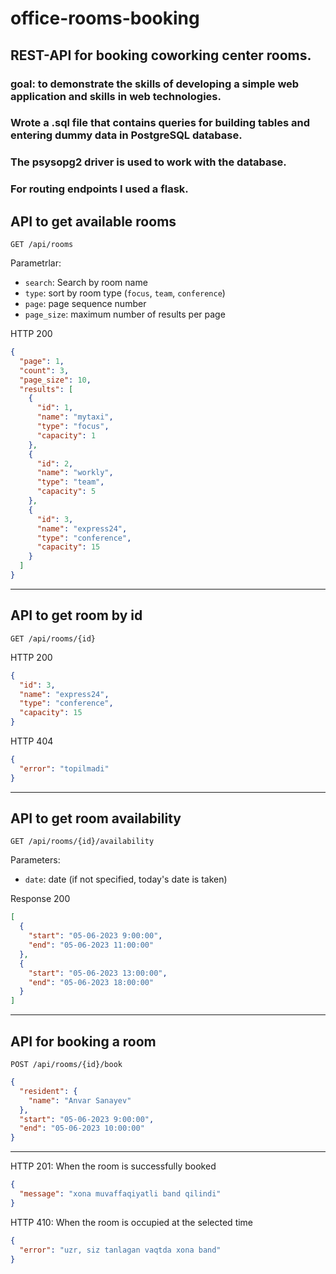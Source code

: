 # office-rooms-booking
## REST-API for booking coworking center rooms.
### goal: to demonstrate the skills of developing a simple web application and skills in web technologies.
### Wrote a .sql file that contains queries for building tables and entering dummy data in PostgreSQL database.
### The psysopg2 driver is used to work with the database.
### For routing endpoints I used a flask.

## API to get available rooms

```
GET /api/rooms
```

Parametrlar:

- `search`: Search by room name
- `type`: sort by room type (`focus`, `team`, `conference`)
- `page`: page sequence number
- `page_size`: maximum number of results per page

HTTP 200

```json
{
  "page": 1,
  "count": 3,
  "page_size": 10,
  "results": [
    {
      "id": 1,
      "name": "mytaxi",
      "type": "focus",
      "capacity": 1
    },
    {
      "id": 2,
      "name": "workly",
      "type": "team",
      "capacity": 5
    },
    {
      "id": 3,
      "name": "express24",
      "type": "conference",
      "capacity": 15
    }
  ]
}
```

---

## API to get room by id

```
GET /api/rooms/{id}
```

HTTP 200

```json
{
  "id": 3,
  "name": "express24",
  "type": "conference",
  "capacity": 15
}
```

HTTP 404

```json
{
  "error": "topilmadi"
}
```

---

## API to get room availability

```
GET /api/rooms/{id}/availability
```

Parameters:

- `date`: date (if not specified, today's date is taken)

Response 200

```json
[
  {
    "start": "05-06-2023 9:00:00",
    "end": "05-06-2023 11:00:00"
  },
  {
    "start": "05-06-2023 13:00:00",
    "end": "05-06-2023 18:00:00"
  }
]
```

---

## API for booking a room

```
POST /api/rooms/{id}/book
```

```json
{
  "resident": {
    "name": "Anvar Sanayev"
  },
  "start": "05-06-2023 9:00:00",
  "end": "05-06-2023 10:00:00"
}
```

---

HTTP 201: When the room is successfully booked

```json
{
  "message": "xona muvaffaqiyatli band qilindi"
}
```

HTTP 410: When the room is occupied at the selected time

```json
{
  "error": "uzr, siz tanlagan vaqtda xona band"
}
```